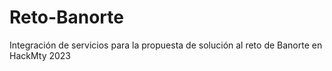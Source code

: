 # Reto-Banorte
Integración de servicios para la propuesta de solución al reto de Banorte en HackMty 2023
